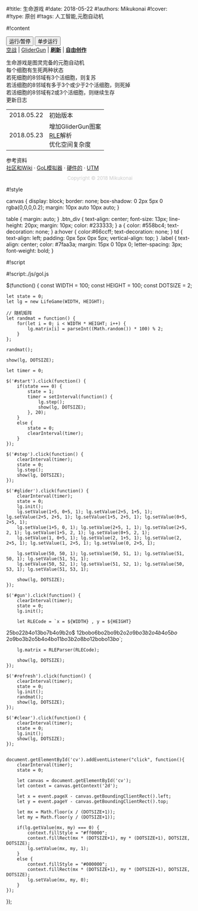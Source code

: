 
#!title:    生命游戏
#!date:     2018-05-22
#!authors:  Mikukonai
#!cover:    
#!type:     原创
#!tags:     人工智能,元胞自动机


#!content

<div class="btn_div"><button id="start" class="MikumarkButton">运行/暂停</button> <button id="step" class="MikumarkButton">单步运行</button></div>

<div class="btn_div"><a id="glider" href="#">空战</a> | <a id="gun" href="#">GliderGun</a> | <strong><a id="refresh" href="#">刷新</a></strong> | <strong><a id="clear" href="#">自由创作</a></strong></div>

<canvas id="cv" width="360" height="280"></canvas>

<div class="btn_div">生命游戏是图灵完备的元胞自动机<br>每个细胞有生死两种状态<br>若死细胞的8邻域有3个活细胞，则复苏<br>若活细胞的8邻域有多于3个或少于2个活细胞，则死掉<br>若活细胞的8邻域有2或3个活细胞，则继续生存</div>

<div class="btn_div"><div class="label">更新日志</div><table class="changelog"><tr><td>2018.05.22</td><td>初始版本</td></tr><tr><td>2018.05.23</td><td>增加GliderGun图案<br><a href="http://www.conwaylife.com/wiki/RLE">RLE</a>解析<br>优化空间复杂度</td></tr></table></div>

<div class="btn_div"><div class="label">参考资料</div><a href="http://conwaylife.com/">社区和Wiki</a> · <a href="http://beltoforion.de/article.php?a=game_of_life">GoL模拟器</a> · <a href="http://www.sparetimegizmos.com/Hardware/Life_Game.htm">硬件的</a> · <a href="http://www.igblan.free-online.co.uk/igblan/ca/index.html">UTM</a></div>

<div style="text-align: center;margin: 10px;font-size:13px;color:#cccccc;">Copyright &copy 2018 Mikukonai</div>

#!style

canvas {
    display: block;
    border: none;
    box-shadow: 0 2px 5px 0 rgba(0,0,0,0.2);
    margin: 10px auto 10px auto;
}

table {
    margin: auto;
}
.btn_div {
    text-align: center;
    font-size: 13px;
    line-height: 20px;
    margin: 10px;
    color: #233333;
}
a {
    color: #558bc4;
    text-decoration: none;
}
a:hover {
    color:#66ccff;
    text-decoration: none;
}
td {
    text-align: left;
    padding: 0px 5px 0px 5px;
    vertical-align: top;
}
.label {
    text-align: center;
    color: #7faa3a;
    margin: 15px 0 10px 0;
    letter-spacing: 3px;
    font-weight: bold;
}

#!script

#!script:./js/gol.js

$(function() {
    const WIDTH = 100;
    const HEIGHT = 100;
    const DOTSIZE = 2;

    let state = 0;
    let lg = new LifeGame(WIDTH, HEIGHT);

    // 随机矩阵
    let randmat = function() {
        for(let i = 0; i < WIDTH * HEIGHT; i++) {
            lg.matrix[i] = parseInt((Math.random()) * 100) % 2;
        }
    };

    randmat();

    show(lg, DOTSIZE);

    let timer = 0;

    $('#start').click(function() {
        if(state === 0) {
            state = 1;
            timer = setInterval(function() {
                lg.step();
                show(lg, DOTSIZE);
            }, 20);
        }
        else {
            state = 0;
            clearInterval(timer);
        }
    });

    $('#step').click(function() {
        clearInterval(timer);
        state = 0;
        lg.step();
        show(lg, DOTSIZE);
    });

    $('#glider').click(function() {
        clearInterval(timer);
        state = 0;
        lg.init();
        lg.setValue(1+5, 0+5, 1); lg.setValue(2+5, 1+5, 1); lg.setValue(2+5, 2+5, 1); lg.setValue(1+5, 2+5, 1); lg.setValue(0+5, 2+5, 1);
        lg.setValue(1+5, 0, 1); lg.setValue(2+5, 1, 1); lg.setValue(2+5, 2, 1); lg.setValue(1+5, 2, 1); lg.setValue(0+5, 2, 1);
        lg.setValue(1, 0+5, 1); lg.setValue(2, 1+5, 1); lg.setValue(2, 2+5, 1); lg.setValue(1, 2+5, 1); lg.setValue(0, 2+5, 1);

        lg.setValue(50, 50, 1); lg.setValue(50, 51, 1); lg.setValue(51, 50, 1); lg.setValue(51, 51, 1);
        lg.setValue(50, 52, 1); lg.setValue(51, 52, 1); lg.setValue(50, 53, 1); lg.setValue(51, 53, 1);

        show(lg, DOTSIZE);
    });

    $('#gun').click(function() {
        clearInterval(timer);
        state = 0;
        lg.init();

        let RLECode = `x = ${WIDTH} , y = ${HEIGHT}
25bo$22b4o$13bo7b4o9b2o$
12bobo6bo2bo9b2o$2o9bo3b2o4b4o5bo$
2o9bo3b2o5b4o4bo$11bo3b2o8bo$12bobo$13bo$`;

        lg.matrix = RLEParser(RLECode);

        show(lg, DOTSIZE);
    });

    $('#refresh').click(function() {
        clearInterval(timer);
        state = 0;
        lg.init();
        randmat();
        show(lg, DOTSIZE);
    });

    $('#clear').click(function() {
        clearInterval(timer);
        state = 0;
        lg.init();
        show(lg, DOTSIZE);
    });

    
    document.getElementById('cv').addEventListener("click", function(){
        clearInterval(timer);
        state = 0;

        let canvas = document.getElementById('cv');
        let context = canvas.getContext('2d');

        let x = event.pageX - canvas.getBoundingClientRect().left;
        let y = event.pageY - canvas.getBoundingClientRect().top;
        
        let mx = Math.floor(x / (DOTSIZE+1));
        let my = Math.floor(y / (DOTSIZE+1));

        if(lg.getValue(mx, my) === 0) {
            context.fillStyle = "#ff0000";
            context.fillRect(mx * (DOTSIZE+1), my * (DOTSIZE+1), DOTSIZE, DOTSIZE);
            lg.setValue(mx, my, 1);
        }
        else {
            context.fillStyle = "#000000";
            context.fillRect(mx * (DOTSIZE+1), my * (DOTSIZE+1), DOTSIZE, DOTSIZE);
            lg.setValue(mx, my, 0);
        }
    });
});
